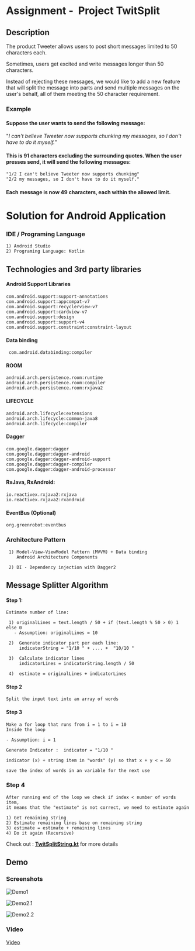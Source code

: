 ﻿# Assignment - ​ Project TwitSplit


## Description

The product Tweeter allows users to post short messages limited to 50
characters each.

Sometimes, users get excited and write messages longer than 50 characters.

Instead of rejecting these messages, we would like to add a new feature that will
split the message into parts and send multiple messages on the user's behalf,
all of them meeting the 50 character requirement.

### Example

#### Suppose the user wants to send the following message:

"*I can't believe Tweeter now supports chunking my messages, so I don't have to do it myself.*"

#### This is 91 characters excluding the surrounding quotes. When the user presses send, it will send the following messages:

    "1/2 I can't believe Tweeter now supports chunking"
    "2/2 my messages, so I don't have to do it myself."

#### Each message is now 49 characters, each within the allowed limit.


# Solution for Android Application

### IDE / Programing Language
	1) Android Studio
	2) Programing Language: Kotlin

## Technologies and 3rd party libraries
	
#### Android Support Libraries

	com.android.support:support-annotations
	com.android.support:appcompat-v7
	com.android.support:recyclerview-v7
	com.android.support:cardview-v7
	com.android.support:design
	com.android.support:support-v4
	com.android.support.constraint:constraint-layout
	
#### Data binding
	 com.android.databinding:compiler

#### ROOM
	android.arch.persistence.room:runtime
	android.arch.persistence.room:compiler
	android.arch.persistence.room:rxjava2

#### LIFECYCLE

	android.arch.lifecycle:extensions
	android.arch.lifecycle:common-java8
	android.arch.lifecycle:compiler

#### Dagger
	com.google.dagger:dagger
	com.google.dagger:dagger-android
	com.google.dagger:dagger-android-support
	com.google.dagger:dagger-compiler
	com.google.dagger:dagger-android-processor

#### RxJava, RxAndroid:

	io.reactivex.rxjava2:rxjava
	io.reactivex.rxjava2:rxandroid

#### EventBus (Optional)
	org.greenrobot:eventbus


###  Architecture Pattern

	 1) Model-View-ViewModel Pattern (MVVM) + Data binding
		Android Architecture Components
	  
	 2) DI - Dependency injection with Dagger2

	 
## Message Splitter Algorithm

#### Step 1:
	Estimate number of line:
	
     1) originalLines = text.length / 50 + if (text.length % 50 > 0) 1 else 0
	   - Assumption: originalLines = 10
     
     2)  Generate indicator part per each line: 
	     indicatorString = "1/10 " + .... +  "10/10 "
	 
	 3)  Calculate indicator lines 
	     indicatorLines = indicatorString.length / 50  
      
	 4)  estimate = originalLines + indicatorLines

#### Step 2

	Split the input text into an array of words
	
	
#### Step 3

	Make a for loop that runs from i = 1 to i = 10
	Inside the loop

	- Assumption: i = 1
	
	Generate Indicator :  indicator = "1/10 " 
	
	indicator (x) + string item in "words" (y) so that x + y < = 50

	save the index of words in an variable for the next use


### Step 4

	After running end of the loop we check if index < number of words item,
	it means that the "estimate" is not correct, we need to estimate again
	
	1) Get remaining string
	2) Estimate remaining lines base on remaining string
	3) estimate = estimate + remaining lines
	4) Do it again (Recursive)

Check out : [**TwitSplitString.kt**](https://github.com/phuong-tran/TwitSplit/blob/master/app/src/main/java/zalora/com/twitsplit/utils/TwitSplitString.kt) for more details
		


## Demo


### Screenshots

![Demo1](https://github.com/phuong-tran/TwitSplit/blob/master/demo/Demo1.png)


![Demo2.1](https://github.com/phuong-tran/TwitSplit/blob/master/demo/Demo2-1.png)


![Demo2.2](https://github.com/phuong-tran/TwitSplit/blob/master/demo/Demo2-2.png)

	

### Video

[Video](https://github.com/phuong-tran/TwitSplit/blob/master/demo/video.mp4)
		



	
	
	
	 

		

	

	
	

		

